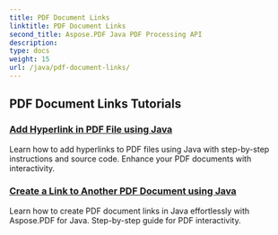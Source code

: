 ```yaml
---
title: PDF Document Links
linktitle: PDF Document Links
second_title: Aspose.PDF Java PDF Processing API
description: 
type: docs
weight: 15
url: /java/pdf-document-links/
---
```


## PDF Document Links Tutorials
### [Add Hyperlink in PDF File using Java](./add-hyperlink-in-pdf-file-using-java/)
Learn how to add hyperlinks to PDF files using Java with step-by-step instructions and source code. Enhance your PDF documents with interactivity.
### [Create a Link to Another PDF Document using Java](./create-a-link-to-another-pdf-document-using-java/)
Learn how to create PDF document links in Java effortlessly with Aspose.PDF for Java. Step-by-step guide for PDF interactivity.